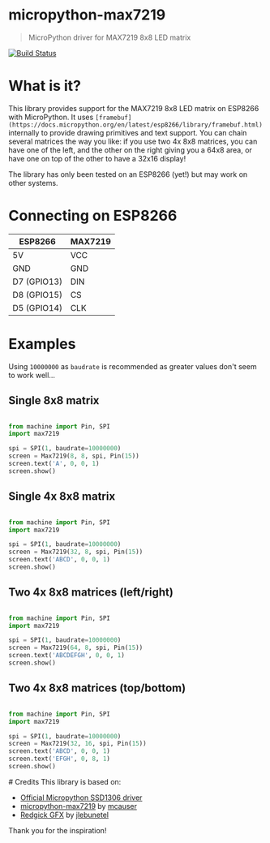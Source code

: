 # micropython-max7219

> MicroPython driver for MAX7219 8x8 LED matrix

[![Build Status](https://travis-ci.org/vrialland/micropython-max7219.svg?branch=master)](https://travis-ci.org/vrialland/micropython-max7219)

# What is it?

This library provides support for the MAX7219 8x8 LED matrix on ESP8266 with MicroPython.
It uses `[framebuf](https://docs.micropython.org/en/latest/esp8266/library/framebuf.html)` internally to provide drawing primitives and text support.
You can chain several matrices the way you like: if you use two 4x 8x8 matrices, you can have 
one of the left, and the other on the right giving you a 64x8 area, or have one on top of the other to have a 32x16 display!

The library has only been tested on an ESP8266 (yet!) but may work on other systems.

# Connecting on ESP8266

ESP8266     | MAX7219
----------- | --------
5V          | VCC
GND         | GND
D7 (GPIO13) | DIN
D8 (GPIO15) | CS
D5 (GPIO14) | CLK

# Examples

Using `10000000` as `baudrate` is recommended as greater values don't seem to work well...

## Single 8x8 matrix

```python

from machine import Pin, SPI
import max7219

spi = SPI(1, baudrate=10000000)
screen = Max7219(8, 8, spi, Pin(15))
screen.text('A', 0, 0, 1)
screen.show()
```

## Single 4x 8x8 matrix

```python

from machine import Pin, SPI
import max7219

spi = SPI(1, baudrate=10000000)
screen = Max7219(32, 8, spi, Pin(15))
screen.text('ABCD', 0, 0, 1)
screen.show()
```

## Two 4x 8x8 matrices (left/right)

```python

from machine import Pin, SPI
import max7219

spi = SPI(1, baudrate=10000000)
screen = Max7219(64, 8, spi, Pin(15))
screen.text('ABCDEFGH', 0, 0, 1)
screen.show()
```

## Two 4x 8x8 matrices (top/bottom)

```python

from machine import Pin, SPI
import max7219

spi = SPI(1, baudrate=10000000)
screen = Max7219(32, 16, spi, Pin(15))
screen.text('ABCD', 0, 0, 1)
screen.text('EFGH', 0, 8, 1)
screen.show()
```

# Credits
This library is based on:
- [Official Micropython SSD1306 driver](https://github.com/micropython/micropython/blob/master/drivers/display/ssd1306.py)
- [micropython-max7219](https://github.com/mcauser/micropython-max7219) by [mcauser](https://github.com/mcauser)
- [Redgick GFX](https://github.com/redgick/Redgick_GFX/tree/master/Redgick_MatrixMAX72XX) by [jlebunetel](https://github.com/jlebunetel)

Thank you for the inspiration!